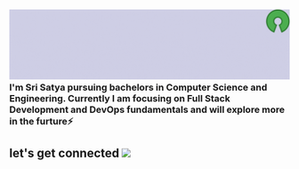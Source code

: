 ### <img src="Banner.gif"> I'm Sri Satya pursuing bachelors in Computer Science and Engineering.  Currently I am focusing on Full Stack Development and DevOps fundamentals and will explore more in the furture⚡
## let's get connected <img src="https://c.tenor.com/Ud8Px21wDcYAAAAj/thisisfinland-finland.gif" height="32px">
